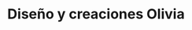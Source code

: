 ---
title: "Diseño y creaciones Olivia"
url: /achacachi/diseno-y-creaciones-olivia-2/
shop: ropa
---